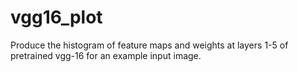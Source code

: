 # vgg16_plot
Produce the histogram of feature maps and weights at layers 1-5 of pretrained vgg-16 for an example input image.
